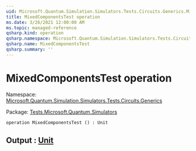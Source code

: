 ```yaml
---
uid: Microsoft.Quantum.Simulation.Simulators.Tests.Circuits.Generics.MixedComponentsTest
title: MixedComponentsTest operation
ms.date: 3/26/2021 12:00:00 AM
ms.topic: managed-reference
qsharp.kind: operation
qsharp.namespace: Microsoft.Quantum.Simulation.Simulators.Tests.Circuits.Generics
qsharp.name: MixedComponentsTest
qsharp.summary: ''
---
```


# MixedComponentsTest operation

Namespace: [Microsoft.Quantum.Simulation.Simulators.Tests.Circuits.Generics](xref:Microsoft.Quantum.Simulation.Simulators.Tests.Circuits.Generics)

Package: [Tests.Microsoft.Quantum.Simulators](https://nuget.org/packages/Tests.Microsoft.Quantum.Simulators)




```qsharp
operation MixedComponentsTest () : Unit
```


## Output : [Unit](xref:microsoft.quantum.lang-ref.unit)

